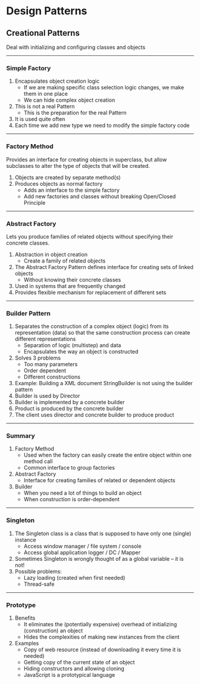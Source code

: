 # Design Patterns
## Creational Patterns
Deal with initializing and configuring classes and objects

---
### Simple Factory
1. Encapsulates object creation logic
    + If we are making specific class selection logic changes, we make them in one place
    + We can hide complex object creation
2. This is not a real Pattern
    + This is the preparation for the real Pattern
3. It is used quite often
4. Each time we add new type we need to modify the simple factory code

---

### Factory Method
Provides an interface for creating objects in superclass, but allow subclasses to alter the type of objects that will be created.
1. Objects are created by separate method(s)
2. Produces objects as normal factory
    + Adds an interface to the simple factory
    + Add new factories and classes without breaking Open/Closed Principle

---

### Abstract Factory
Lets you produce families of related objects without specifying their concrete classes.
1. Abstraction in object creation
    + Create a family of related objects
2. The Abstract Factory Pattern defines interface for creating sets of linked objects
    + Without knowing their concrete classes
3. Used in systems that are frequently changed
4. Provides flexible mechanism for replacement of different sets

---

### Builder Pattern
1. Separates the construction of a complex object (logic) from its representation (data) so that the same construction process can create different representations
    + Separation of logic (multistep) and data
    + Encapsulates the way an object is constructed
2. Solves 3 problems
    + Too many parameters
    + Order dependent
    + Different constructions
3. Example: Building a XML document
StringBuilder is not using the builder pattern
4. Builder is used by Director
5. Builder is implemented by
a concrete builder
6. Product is produced by the concrete builder
7. The client uses director and concrete builder to produce product

---

### Summary
1. Factory Method
    + Used when the factory can easily create the entire object within one method call
    + Common interface to group factories
2. Abstract Factory
    + Interface for creating families of related or dependent objects
3. Builder
    + When you need a lot of things to build an object
    + When construction is order-dependent

---

### Singleton
1. The Singleton class is a class that is supposed to have only one (single) instance
    + Access window manager / file system / console
    + Access global application logger / DC / Mapper
2. Sometimes Singleton is wrongly thought of as a global variable – it is not!
3. Possible problems:
    + Lazy loading (created when first needed)
    + Thread-safe

---

### Prototype
1. Benefits
    + It eliminates the (potentially expensive) overhead of initializing (construction) an object
    + Hides the complexities of making new instances from the client
2. Examples
    + Copy of web resource (instead of downloading it every time it is needed)
    + Getting copy of the current state of an object
    + Hiding constructors and allowing cloning
    + JavaScript is a prototypical language
